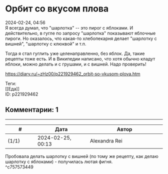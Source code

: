 Орбит со вкусом плова
=====================

  
2024-02-24, 04:56  
 Я всегда думал, что "шарлотка" -- это пирог с яблоками. И действительно, в гугле по запросу "шарлотка" показывают яблочные пироги. Но оказалось, что какая-то хлебопекарня делает "шарлотку с вишней", "шарлотку с клюквой" и т.п.   
   
 Тогда я стал гуглить уже целенаправленно, без яблок. Да, такие рецепты тоже есть. И в Википедии написано, что хотя обычно кладут яблоки, можно делать и с грушами, и с вишней. Надо проверить!   
  
<https://diary.ru/~zHz00/p221929462_orbit-so-vkusom-plova.htm>  
  
Теги:  
[[Еда]]  
ID: p221929462  


Комментарии: 1
--------------

  


---



|         #         |              Дата              |                     Автор                     |           ID           |
| --- | --- | --- | --- |
| (1/1) | 2024-02-25, 00:13 | Alexandra Rei | c757573449 |

  
  Пробовала делать шарлотку с вишней (по тому же рецепту, как делаю шарлотку с яблоками) - получилась лютая фигня.    
 ^c757573449